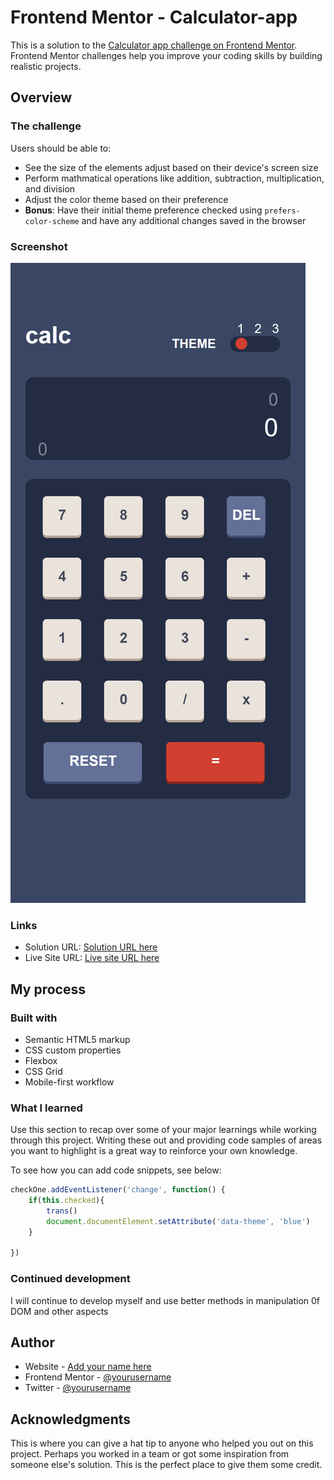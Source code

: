 # Frontend Mentor - Calculator-app

This is a solution to the [Calculator app challenge on Frontend Mentor](https://www.frontendmentor.io/challenges/calculator-app-9lteq5N29). Frontend Mentor challenges help you improve your coding skills by building realistic projects. 



## Overview

### The challenge

Users should be able to:

- See the size of the elements adjust based on their device's screen size
- Perform mathmatical operations like addition, subtraction, multiplication, and division
- Adjust the color theme based on their preference
- **Bonus**: Have their initial theme preference checked using `prefers-color-scheme` and have any additional changes saved in the browser

### Screenshot

![](mobile-view.png)

### Links

- Solution URL: [Solution URL here](https://www.frontendmentor.io/solutions/mobile-first-price-grid-using-html-and-sass-GudPlfMPl)
- Live Site URL: [Live site URL here](https://jay035.github.io/Calculator/)

## My process

### Built with

- Semantic HTML5 markup
- CSS custom properties
- Flexbox
- CSS Grid
- Mobile-first workflow


### What I learned

Use this section to recap over some of your major learnings while working through this project. Writing these out and providing code samples of areas you want to highlight is a great way to reinforce your own knowledge.

To see how you can add code snippets, see below:

```js I'm proud of
checkOne.addEventListener('change', function() {
    if(this.checked){
        trans()
        document.documentElement.setAttribute('data-theme', 'blue')
    }
    
})
```


### Continued development

I will continue to develop myself and use better methods in manipulation 0f DOM and other aspects



## Author

- Website - [Add your name here](https://www.your-site.com)
- Frontend Mentor - [@yourusername](https://www.frontendmentor.io/profile/Jay035)
- Twitter - [@yourusername](https://www.twitter.com/yourusername)

## Acknowledgments

This is where you can give a hat tip to anyone who helped you out on this project. Perhaps you worked in a team or got some inspiration from someone else's solution. This is the perfect place to give them some credit.

